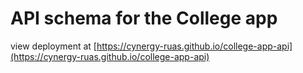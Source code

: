 # API schema for the College app
view deployment at [https://cynergy-ruas.github.io/college-app-api](https://cynergy-ruas.github.io/college-app-api)
